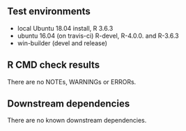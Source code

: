 ## Test environments
* local Ubuntu 18.04 install, R 3.6.3
* ubuntu 16.04 (on travis-ci) R-devel, R-4.0.0. and R-3.6.3
* win-builder (devel and release)


## R CMD check results
There are no NOTEs, WARNINGs or ERRORs.

## Downstream dependencies
There are no known downstream dependencies.
